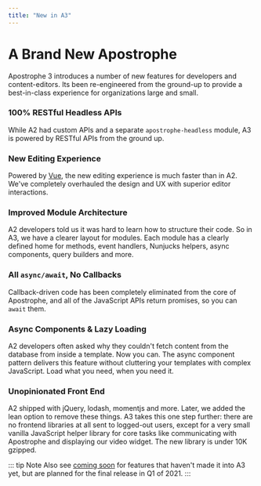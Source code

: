 ```yaml
---
title: "New in A3"
---
```


# A Brand New Apostrophe

Apostrophe 3 introduces a number of new features for developers and content-editors. Its been re-engineered from the ground-up to provide a best-in-class experience for organizations large and small.

### 100% RESTful Headless APIs 
While A2 had custom APIs and a separate `apostrophe-headless` module, A3 is powered by RESTful APIs from the ground up.

### New Editing Experience
Powered by [Vue](https://vuejs.org/), the new editing experience is much faster than in A2. We've completely overhauled the design and UX with superior editor interactions.

### Improved Module Architecture
A2 developers told us it was hard to learn how to structure their code. So in A3, we have a clearer layout for modules. Each module has a clearly defined home for methods, event handlers, Nunjucks helpers, async components, query builders and more.

### All `async/await`, No Callbacks

Callback-driven code has been completely eliminated from the core of Apostrophe, and all of the JavaScript APIs return promises, so you can `await` them.

### Async Components & Lazy Loading
A2 developers often asked why they couldn't fetch content from the database from inside a template. Now you can. The async component pattern delivers this feature without cluttering your templates with complex JavaScript. Load what you need, when you need it.

### Unopinionated Front End
A2 shipped with jQuery, lodash, momentjs and more. Later, we added the lean option to remove these things. A3 takes this one step further: there are no frontend libraries at all sent to logged-out users, except for a very small vanilla JavaScript helper library for core tasks like communicating with Apostrophe and displaying our video widget. The new library is under 10K gzipped.

::: tip Note
Also see [coming soon](coming-soon.md) for features that haven't made it into A3 yet, but are planned for the final release in Q1 of 2021.
:::